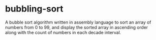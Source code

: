 # bubbling-sort
A bubble sort algorithm written in assembly language to sort an array of numbers from 0 to 99, and display the sorted array in ascending order along with the count of numbers in each decade interval.
